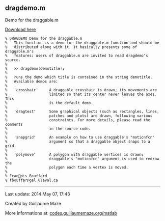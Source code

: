 ## dragdemo.m ##
Demo for the draggable.m

[Download here](http://guillaumemaze.googlecode.com/svn/trunk/matlab/codes/mcentral/dragdemo.m)

```
% DRAGDEMO Demo for the draggable.m
%   This function is a demo for the draggable.m function and should be
%   distributed along with it. It basically presents some of draggable.m's
%   features: users of draggable.m are invited to read dragdemo's source.
%
%   >> dragdemo(demotitle);
%
%   runs the demo which title is contained in the string demotitle.
%   Available demos are:
%
%   'crosshair'     A draggable crosshair is drawn; its movements are
%                   limited so that its center never leaves the axes. This
%                   is the default demo.
%
%   'dragtest'      Some graphical objects (such as rectangles, lines,
%                   patches and plots) are drawn, following various
%                   constraints. For more details, please read the comments
%                   in the source code.
%
%   'snapgrid'      An example on how to use draggable's "motionfcn"
%                   argument so that a draggable object snaps to a grid.
%
%   'polymove'      A polygon with draggable vertices is drawn;
%                   draggable's "motionfcn" argument is used to redraw the
%                   polygon each time a vertex is moved.
%
% Franois Bouffard
% fbouffar@gel.ulaval.ca
```

---

Last update: 2014 May 07, 17:43

Created by Guillaume Maze

More informations at: [codes.guillaumemaze.org/matlab](http://codes.guillaumemaze.org/matlab)